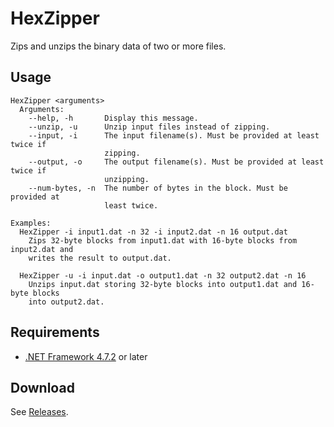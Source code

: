 # HexZipper

Zips and unzips the binary data of two or more files.

## Usage

```
HexZipper <arguments>
  Arguments:
    --help, -h       Display this message.
    --unzip, -u      Unzip input files instead of zipping.
    --input, -i      The input filename(s). Must be provided at least twice if
                     zipping.
    --output, -o     The output filename(s). Must be provided at least twice if
                     unzipping.
    --num-bytes, -n  The number of bytes in the block. Must be provided at
                     least twice.

Examples:
  HexZipper -i input1.dat -n 32 -i input2.dat -n 16 output.dat
    Zips 32-byte blocks from input1.dat with 16-byte blocks from input2.dat and
    writes the result to output.dat.

  HexZipper -u -i input.dat -o output1.dat -n 32 output2.dat -n 16
    Unzips input.dat storing 32-byte blocks into output1.dat and 16-byte blocks
    into output2.dat.
```

## Requirements

- [.NET Framework 4.7.2](https://dotnet.microsoft.com/en-us/download/dotnet-framework/net472)
  or later

## Download

See [Releases](https://github.com/jordanbtucker/HexZipper/releases).
